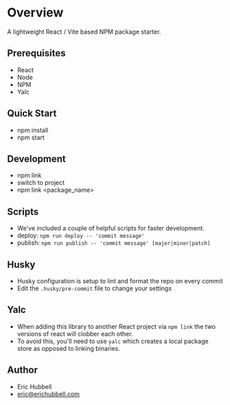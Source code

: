 # Overview
 A lightweight React / Vite based NPM package starter.

## Prerequisites
- React
- Node
- NPM
- Yalc

## Quick Start
- npm install
- npm start

## Development
- npm link
- switch to project
- npm link <package_name>

## Scripts
- We've included a couple of helpful scripts for faster development.
- deploy: `npm run deploy -- 'commit message'`
- publish: `npm run publish -- 'commit message' [major|minor|patch]`

## Husky
- Husky configuration is setup to lint and format the repo on every commit
- Edit the `.husky/pre-commit` file to change your settings

## Yalc
- When adding this library to another React project via `npm link` the two versions of react will clobber each other.
- To avoid this, you'll need to use `yalc` which creates a local package store as opposed to linking binaries.

## Author
- Eric Hubbell
- eric@erichubbell.com
